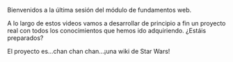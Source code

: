 Bienvenidos a la última sesión del módulo de fundamentos web.

A lo largo de estos videos vamos a desarrollar de principio a fin un proyecto real con todos los conocimientos que hemos ido adquiriendo. ¿Estáis preparados?

El proyecto es…chan chan chan…¡una wiki de Star Wars!
